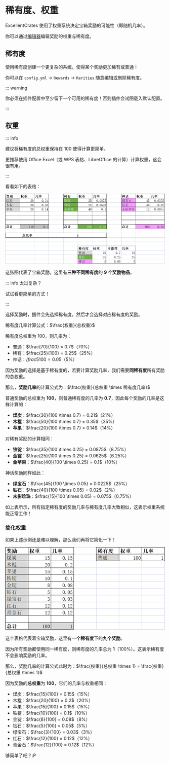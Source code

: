 # 稀有度、权重

ExcellentCrates 使用了权重系统决定宝箱奖励的可能性（即随机几率）。

你可以通过[编辑器](editor-gui.md)编辑奖励的权重与稀有度。

## 稀有度

使用稀有度创建一个更复杂的系统，使得某个奖励更加稀有或普通！

你可以在 `config.yml` -> `Rewards` -> `Rarities` 随意编辑或删除稀有度。

::: warning

你必须在插件配置中至少留下一个可用的稀有度！否则插件会试图载入默认配置。

:::

## 权重

::: info

建议将稀有度的总权重保持在 100 使得计算更简单。

更推荐使用 Office Excel（或 WPS 表格、LibreOffice 的计算）计算权重，这会很有用。

:::

看看如下的表格：

![](images/weights.png)

这张图代表了宝箱奖励。这里有**三种不同稀有度**的 **9 个奖励物品**。

::: info 太过复杂？

试试看更简单的方式！

:::

选择奖励时，插件会先选择稀有度。然后才会选择对应稀有度的奖励。

稀有度几率计算公式：$\frac{权重}{总权重}$

稀有度总权重为 100，则几率为：

* 普通：$\frac{70}{100} = 0.7$（70%）
* 稀有：$\frac{25}{100} = 0.25$（25%）
* 神话：$/frac{5}{100} = 0.05$（5%）

因为奖励的选择是基于稀有度的，若要计算奖励几率，我们需要**同稀有度**所有奖励的总权重。

那么，**奖励几率**的计算公式为：$\frac{权重}{总权重 \times 稀有度几率}$

普通奖励的总权重为 **100**，则普通稀有度的几率为 **0.7**，因此每个奖励的几率是这样计算的：

* **煤炭**：$\frac{30}{100 \times 0.7} = 0.21$（21%）
* **木棍**：$\frac{50}{100 \times 0.7} = 0.35$（35%）
* **苹果**：$\frac{20}{100 \times 0.7} = 0.14$（14%）

对稀有奖励的计算相同：

* **铁锭**：$\frac{35}{100 \times 0.25} = 0.0875$（8.75%）
* **金锭**：$\frac{25}{100 \times 0.25} = 0.0625$（6.25%）
* **金苹果**：$\frac{40}{100 \times 0.25} = 0.1$（10%）

神话奖励同样如此：

* **绿宝石**：$\frac{45}{100 \times 0.05} = 0.0225$（25%）
* **钻石**：$\frac{40}{100 \times 0.05} = 0.02$（2%）
* **末影珍珠**：$\frac{15}{100 \times 0.05} = 0.075$（0.75%）

如上表所示，所有指定稀有度的奖励几率与稀有度几率大致相似，这表示权重系统能正常工作！

### 简化权重

如果上述示例还是难以理解，那么我们再将它简化一下！

![](images/weights_ez.png)

这个表格代表着宝箱奖励，这里有**一个稀有度**下的**九个奖励**。

因为所有奖励都使用同一稀有度，则稀有度的几率总为 **1**（100%）。这表示稀有度不会影响奖励的几率。

那么，奖励几率的计算公式此时为：$\frac{权重}{总权重 \times 1} = \frac{权重}{总权重 \times 1}$

因为奖励的**总权重**为 **100**，它们的几率与权重相同：

* 煤炭：$\frac{15}{100} = 0.15$（15%）
* 木棍：$\frac{20}{100} = 0.2$（20%）
* 苹果：$\frac{15}{100} = 0.15$（15%）
* 铁锭：$\frac{10}{100} = 0.1$（10%）
* 金锭：$\frac{8}{100} = 0.08$（8%）
* 钻石：$\frac{5}{100} = 0.05$（5%）
* 绿宝石：$\frac{3}{100} = 0.03$（3%）
* 红石：$\frac{12}{100} = 0.12$（12%）
* 青金石：$\frac{12}{100} = 0.12$（12%）

够简单了吧？:P